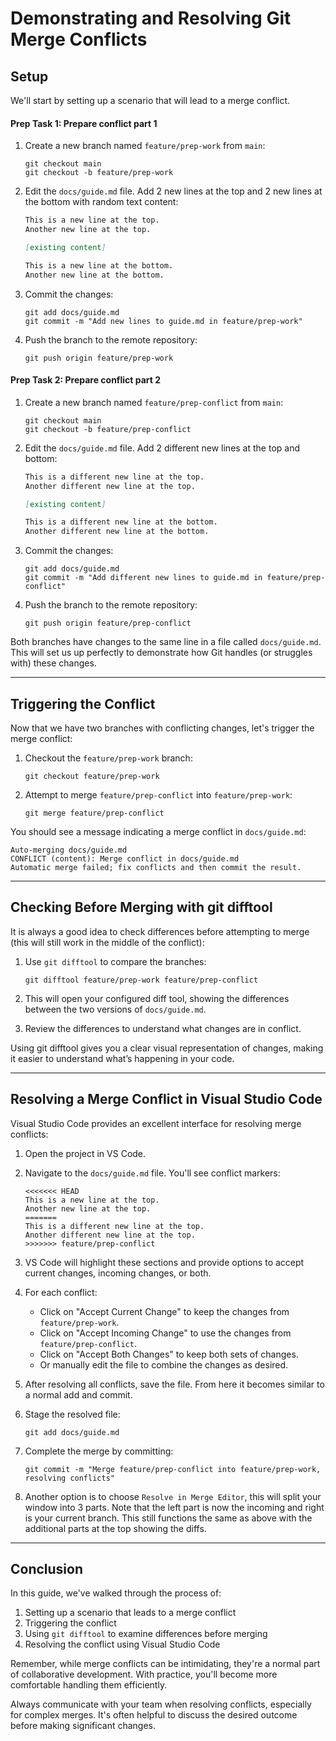 
# Demonstrating and Resolving Git Merge Conflicts

## Setup

We'll start by setting up a scenario that will lead to a merge conflict.

#### Prep Task 1: Prepare conflict part 1

1. Create a new branch named `feature/prep-work` from `main`:
   ```
   git checkout main
   git checkout -b feature/prep-work
   ```

2. Edit the `docs/guide.md` file. Add 2 new lines at the top and 2 new lines at the bottom with random text content:
   ```markdown
   This is a new line at the top.
   Another new line at the top.

   [existing content]

   This is a new line at the bottom.
   Another new line at the bottom.
   ```

3. Commit the changes:
   ```
   git add docs/guide.md
   git commit -m "Add new lines to guide.md in feature/prep-work"
   ```

4. Push the branch to the remote repository:
   ```
   git push origin feature/prep-work
   ```

#### Prep Task 2: Prepare conflict part 2

1. Create a new branch named `feature/prep-conflict` from `main`:
   ```
   git checkout main
   git checkout -b feature/prep-conflict
   ```

2. Edit the `docs/guide.md` file. Add 2 different new lines at the top and bottom:
   ```markdown
   This is a different new line at the top.
   Another different new line at the top.

   [existing content]

   This is a different new line at the bottom.
   Another different new line at the bottom.
   ```

3. Commit the changes:
   ```
   git add docs/guide.md
   git commit -m "Add different new lines to guide.md in feature/prep-conflict"
   ```

4. Push the branch to the remote repository:
   ```
   git push origin feature/prep-conflict
   ```

Both branches have changes to the same line in a file called `docs/guide.md`. This will set us up perfectly to demonstrate how Git handles (or struggles with) these changes.  

---

## Triggering the Conflict

Now that we have two branches with conflicting changes, let's trigger the merge conflict:

1. Checkout the `feature/prep-work` branch:
   ```
   git checkout feature/prep-work
   ```

2. Attempt to merge `feature/prep-conflict` into `feature/prep-work`:
   ```
   git merge feature/prep-conflict
   ```

You should see a message indicating a merge conflict in `docs/guide.md`:
```
Auto-merging docs/guide.md
CONFLICT (content): Merge conflict in docs/guide.md
Automatic merge failed; fix conflicts and then commit the result.
```

---

## Checking Before Merging with git difftool

It is always a good idea to check differences before attempting to merge (this will still work in the middle of the conflict):

1. Use `git difftool` to compare the branches:
   ```
   git difftool feature/prep-work feature/prep-conflict
   ```

2. This will open your configured diff tool, showing the differences between the two versions of `docs/guide.md`.

3. Review the differences to understand what changes are in conflict.  

Using git difftool gives you a clear visual representation of changes, making it easier to understand what’s happening in your code.

---

## Resolving a Merge Conflict in Visual Studio Code

Visual Studio Code provides an excellent interface for resolving merge conflicts:

1. Open the project in VS Code.

2. Navigate to the `docs/guide.md` file. You'll see conflict markers:
   ```
   <<<<<<< HEAD
   This is a new line at the top.
   Another new line at the top.
   =======
   This is a different new line at the top.
   Another different new line at the top.
   >>>>>>> feature/prep-conflict
   ```

3. VS Code will highlight these sections and provide options to accept current changes, incoming changes, or both.

4. For each conflict:
   - Click on "Accept Current Change" to keep the changes from `feature/prep-work`.
   - Click on "Accept Incoming Change" to use the changes from `feature/prep-conflict`.
   - Click on "Accept Both Changes" to keep both sets of changes.
   - Or manually edit the file to combine the changes as desired.

5. After resolving all conflicts, save the file. From here it becomes similar to a normal add and commit.

6. Stage the resolved file:
   ```
   git add docs/guide.md
   ```

7. Complete the merge by committing:
   ```
   git commit -m "Merge feature/prep-conflict into feature/prep-work, resolving conflicts"
   ```
  
8. Another option is to choose `Resolve in Merge Editor`, this will split your window into 3 parts. Note that the left part is now the incoming and right is your current branch. This still functions the same as above with the additional parts at the top showing the diffs.

---

## Conclusion

In this guide, we've walked through the process of:
1. Setting up a scenario that leads to a merge conflict
2. Triggering the conflict
3. Using `git difftool` to examine differences before merging
4. Resolving the conflict using Visual Studio Code

Remember, while merge conflicts can be intimidating, they're a normal part of collaborative development. With practice, you'll become more comfortable handling them efficiently.

Always communicate with your team when resolving conflicts, especially for complex merges. It's often helpful to discuss the desired outcome before making significant changes.
